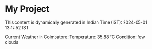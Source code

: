 # My Project

This content is dynamically generated in Indian Time (IST): 2024-05-01 13:17:52 IST


Current Weather in Coimbatore:
Temperature: 35.88 °C
Condition: few clouds
